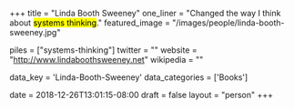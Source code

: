 +++
title = "Linda Booth Sweeney"
one_liner = "Changed the way I think about <mark>systems thinking</mark>."
featured_image = "/images/people/linda-booth-sweeney.jpg"

piles = ["systems-thinking"]
twitter = ""
website = "http://www.lindaboothsweeney.net"
wikipedia = ""

data_key = 'Linda-Booth-Sweeney'
data_categories = ['Books']

date = 2018-12-26T13:01:15-08:00
draft = false
layout = "person"
+++

